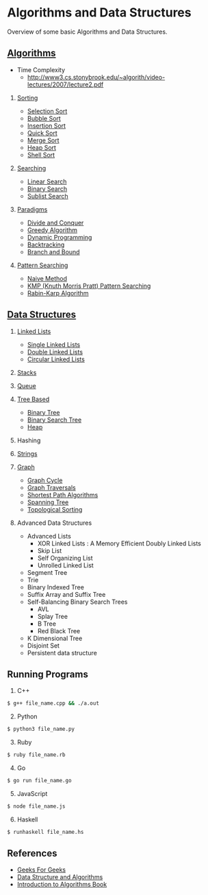 # Algorithms and Data Structures

Overview of some basic Algorithms and Data Structures.

## [Algorithms](Algorithms)

- Time Complexity
    - http://www3.cs.stonybrook.edu/~algorith/video-lectures/2007/lecture2.pdf

1. [Sorting](Algorithms/Sorting)
    - [Selection Sort](Algorithms/Sorting/Selection%20Sort)
    - [Bubble Sort](Algorithms/Sorting/Bubble%20Sort)
    - [Insertion Sort](Algorithms/Sorting/Insertion%20Sort)
    - [Quick Sort](Algorithms/Sorting/Quick%20Sort)
    - [Merge Sort](Algorithms/Sorting/Merge%20Sort)
    - [Heap Sort](Algorithms/Sorting/Heap%20Sort)
    - [Shell Sort](Algorithms/Sorting/Shell%20Sort)

2. [Searching](Algorithms/Searching)
    - [Linear Search](Algorithms/Searching/Linear%20Search)
    - [Binary Search](Algorithms/Searching/Binary%20Search)
    - [Sublist Search](Algorithms/Search/Sublist%20Search)

3. [Paradigms](Algorithms/Paradigms)
    - [Divide and Conquer](Algorithms/Paradigms/Divide%20and%20Conquer)
    - [Greedy Algorithm](Algorithms/Paradigms/Greedy%20Algorithms)
    - [Dynamic Programming](Algorithms/Paradigms/Dynamic%20Programming)
    - [Backtracking](Algorithms/Paradigms/Backtracking)
    - [Branch and Bound](Algorithms/Paradigms/Branch%20and%20Bound)

4. [Pattern Searching](Algorithms/Pattern%20Searching)
    - [Naive Method](Algorithms/Pattern%20Searching/Naive%20Method)
    - [KMP (Knuth Morris Pratt) Pattern Searching](Algorithms/Pattern%20Searching/KMP%20%28Knuth%20Morris%20Pratt%29%20Pattern%20Searching)
    - [Rabin-Karp Algorithm](Algorithms/Pattern%20Searching/Rabin-Karp%20Algorithm)

## [Data Structures](Data%20Structures)

1. [Linked Lists](Data%20Structures/Linked%20Lists)
    - [Single Linked Lists](Data%20Structures/Linked%20Lists/Singly%20Linked%20Lists)
    - [Double Linked Lists](Data%20Structures/Linked%20Lists/Doubly%20Linked%20Lists)
    - [Circular Linked Lists](Data%20Structures/Linked%20Lists/Circular%20Linked%20Lists)

2. [Stacks](Data%20Structures/Stack)

3. [Queue](Data%20Structures/Queue)

4. [Tree Based](Data%20Structures/Tree%20Based)
    - [Binary Tree](Data%20Structures/Tree%20Based/Binary%20Tree)
    - [Binary Search Tree](Data%20Structures/Tree%20Based/Binary%20Search%20Tree)
    - [Heap](Data%20Structures/Tree%20Based/Heap)

5. Hashing

5. [Strings](Data%20Structures/Strings)

7. [Graph](Data%20Structures/Graph)
    - [Graph Cycle](Data%20Structures/Graph/Graph%20Cycle)
    - [Graph Traversals](Data%20Structures/Graph/Graph%20traversals)
    - [Shortest Path Algorithms](Data%20Structures/Graph/Shortest%20Path%20Algorithms)
    - [Spanning Tree](Data%20Structures/Graph/Spanning%20Tree)
    - [Topological Sorting](Data%20Structures/Graph/Topological%20Sorting)

8. Advanced Data Structures
    - Advanced Lists
        - XOR Linked Lists : A Memory Efficient Doubly Linked Lists
        - Skip List
        - Self Organizing List
        - Unrolled Linked List
    - Segment Tree
    - Trie
    - Binary Indexed Tree
    - Suffix Array and Suffix Tree
    - Self-Balancing Binary Search Trees
        - AVL
        - Splay Tree
        - B Tree
        - Red Black Tree
    - K Dimensional Tree
    - Disjoint Set
    - Persistent data structure

## Running Programs

1. C++

```bash
$ g++ file_name.cpp && ./a.out
```

2. Python

```bash
$ python3 file_name.py
```

3. Ruby

```bash
$ ruby file_name.rb
```

4. Go

```bash
$ go run file_name.go
```

5. JavaScript

```bash
$ node file_name.js
```

6. Haskell

```bash
$ runhaskell file_name.hs
```

## References

- [Geeks For Geeks](geeksforgeeks.org)
- [Data Structure and Algorithms](https://www.tutorialspoint.com/data_structures_algorithms/)
- [Introduction to Algorithms Book](https://www.amazon.com/Introduction-Algorithms-3rd-MIT-Press/dp/0262033844)
